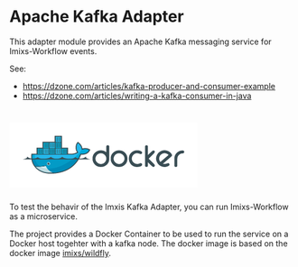 # Apache Kafka Adapter

This adapter module provides an Apache Kafka messaging service for Imixs-Workflow events.

See:

* https://dzone.com/articles/kafka-producer-and-consumer-example
* https://dzone.com/articles/writing-a-kafka-consumer-in-java



# <img src="https://github.com/imixs/imixs-microservice/raw/master/small_h-trans.png">

To test the behavir of the Imxis Kafka Adapter, you can run Imixs-Workflow as a microservice.

The project provides a Docker Container to be used to run the service on a Docker host togehter with a kafka node. The docker image is based on the docker image [imixs/wildfly](https://hub.docker.com/r/imixs/wildfly/).

